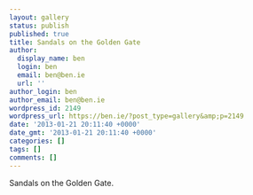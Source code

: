 ```yaml
---
layout: gallery
status: publish
published: true
title: Sandals on the Golden Gate
author:
  display_name: ben
  login: ben
  email: ben@ben.ie
  url: ''
author_login: ben
author_email: ben@ben.ie
wordpress_id: 2149
wordpress_url: https://ben.ie/?post_type=gallery&amp;p=2149
date: '2013-01-21 20:11:40 +0000'
date_gmt: '2013-01-21 20:11:40 +0000'
categories: []
tags: []
comments: []
---
```

<p>Sandals on the Golden Gate.</p>
